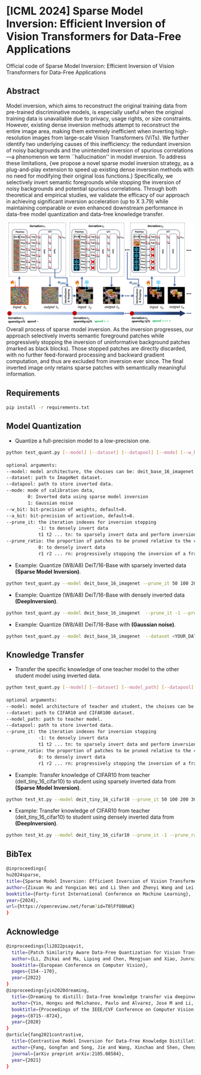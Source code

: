

# [ICML 2024] Sparse Model Inversion: Efficient Inversion of Vision Transformers for Data-Free Applications

Official code of Sparse Model Inversion: Efficient Inversion of Vision Transformers for Data-Free Applications

## Abstract
Model inversion, which aims to reconstruct the original training data from pre-trained discriminative models, is especially useful when the original training data is unavailable due to privacy, usage rights, or size constraints. However, existing dense inversion methods attempt to reconstruct the entire image area, making them extremely inefficient when inverting high-resolution images from large-scale Vision Transformers (ViTs). We further identify two underlying causes of this inefficiency: the redundant inversion of noisy backgrounds and the unintended inversion of spurious correlations—a phenomenon we term ``hallucination'' in model inversion. To address these limitations, {we propose a novel sparse model inversion strategy, as a plug-and-play extension to speed up existing dense inversion methods with no need for modifying their original loss functions.} Specifically, we selectively invert semantic foregrounds while stopping the inversion of noisy backgrounds and potential spurious correlations. Through both theoretical and empirical studies, we validate the efficacy of our approach in achieving significant inversion acceleration (up to 
X 3.79) while maintaining comparable or even enhanced downstream performance in data-free model quantization and data-free knowledge transfer.

![](fig/pipeline.png )
Overall process of sparse model inversion. As the inversion progresses, our approach selectively inverts semantic foreground
patches while progressively stopping the inversion of uninformative background patches (marked as black blocks). Those stopped patches
are directly discarded, with no further feed-forward processing and backward gradient computation, and thus are excluded from inversion
ever since. The final inverted image only retains sparse patches with semantically meaningful information.


## Requirements
  
```bash
pip install -r requirements.txt
```

## Model Quantization

- Quantize a full-precision model to a low-precision one.
```bash
python test_quant.py [--model] [--dataset] [--datapool] [--mode] [--w_bit] [--a_bit] [--prune_it] [--prune_ratio]

optional arguments:
--model: model architecture, the choises can be: deit_base_16_imagenet and deit_tiny_16_imagenet.
--dataset: path to ImageNet dataset.
--datapool: path to store inverted data.
--mode: mode of calibration data,
        0: Inverted data using sparse model inversion
        1: Gaussian noise
--w_bit: bit-precision of weights, default=8.
--a_bit: bit-precision of activation, default=8.
--prune_it: the iteration indexes for inversion stopping
            -1: to densely invert data
            t1 t2 ... tn: to sparsely invert data and perform inversion stopping at t1, t2, ..., tn
--prune_ratio: the proportion of patches to be pruned relative to the current remaining patches
            0: to densely invert data
            r1 r2 ... rn: progressively stopping the inversion of a fraction (r1, r2, ..., rn)$$ of patches at iterations (t1, t2, ..., tn), respectively
```

- Example: Quantize (W8/A8) DeiT/16-Base with sparsely inverted data **(Sparse Model Inversion)**.

```bash
python test_quant.py --model deit_base_16_imagenet --prune_it 50 100 200 300 --prune_ratio 0.3 0.3 0.3 0.3 --dataset <YOUR_DATA_DIR> --datapool <YOUR_DATAPOOL_DIR> --mode 0 --w_bit 8 --a_bit 8
```

- Example: Quantize (W8/A8) DeiT/16-Base with densely inverted data **(DeepInversion)**.

```bash
python test_quant.py --model deit_base_16_imagenet  --prune_it -1 --prune_ratio 0 --dataset <YOUR_DATA_DIR> --datapool <YOUR_DATAPOOL_DIR> --mode 0 --w_bit 8 --a_bit 8
```

- Example: Quantize (W8/A8) DeiT/16-Base with **(Gaussian noise)**.

```bash
python test_quant.py --model deit_base_16_imagenet  --dataset <YOUR_DATA_DIR> --mode 1
```
## Knowledge Transfer
- Transfer the specific knowledge of one teacher model to the other student model using inverted data.
```bash
python test_quant.py [--model] [--dataset] [--model_path] [--datapool] [--prune_it] [--prune_ratio]

optional arguments:
--model: model architecture of teacher and student, the choises can be: deit_tiny_16_cifar10/deit_base_16_cifar10/deit_tiny_16_cifar100/deit_base_16_cifar100.
--dataset: path to CIFAR10 and CIFAR100 dataset.
--model_path: path to teacher model.
--datapool: path to store inverted data.
--prune_it: the iteration indexes for inversion stopping
            -1: to densely invert data
            t1 t2 ... tn: to sparsely invert data and perform inversion stopping at t1, t2, ..., tn
--prune_ratio: the proportion of patches to be pruned relative to the current remaining patches
            0: to densely invert data
            r1 r2 ... rn: progressively stopping the inversion of a fraction (r1, r2, ..., rn)$$ of patches at iterations (t1, t2, ..., tn), respectively
```

- Example: Transfer knowledge of CIFAR10 from teacher (deit_tiny_16_cifar10) to student using sparsely inverted data from **(Sparse Model Inversion)**.

```bash
python test_kt.py --model deit_tiny_16_cifar10 --prune_it 50 100 200 300 --prune_ratio 0.3 0.3 0.3 0.3 --dataset <YOUR_DATA_DIR> --model_path <YOUR_TEACHER_DIR> --datapool <YOUR_DATAPOOL_DIR>
```

- Example: Transfer knowledge of CIFAR10 from teacher (deit_tiny_16_cifar10) to student using densely inverted data from **(DeepInversion)**.

```bash
python test_kt.py --model deit_tiny_16_cifar10 --prune_it -1 --prune_ratio 0 --dataset <YOUR_DATA_DIR> --model_path <YOUR_TEACHER_DIR> --datapool <YOUR_DATAPOOL_DIR>
```
## BibTex
```bash
@inproceedings{
hu2024sparse,
title={Sparse Model Inversion: Efficient Inversion of Vision Transformers for Data-Free Applications},
author={Zixuan Hu and Yongxian Wei and Li Shen and Zhenyi Wang and Lei Li and Chun Yuan and Dacheng Tao},
booktitle={Forty-first International Conference on Machine Learning},
year={2024},
url={https://openreview.net/forum?id=T0lFfO8HaK}
}
```

## Acknowledge
```bash
@inproceedings{li2022psaqvit,
  title={Patch Similarity Aware Data-Free Quantization for Vision Transformers},
  author={Li, Zhikai and Ma, Liping and Chen, Mengjuan and Xiao, Junrui and Gu, Qingyi},
  booktitle={European Conference on Computer Vision},
  pages={154--170},
  year={2022}
}
@inproceedings{yin2020dreaming,
  title={Dreaming to distill: Data-free knowledge transfer via deepinversion},
  author={Yin, Hongxu and Molchanov, Pavlo and Alvarez, Jose M and Li, Zhizhong and Mallya, Arun and Hoiem, Derek and Jha, Niraj K and Kautz, Jan},
  booktitle={Proceedings of the IEEE/CVF Conference on Computer Vision and Pattern Recognition},
  pages={8715--8724},
  year={2020}
}
@article{fang2021contrastive,
  title={Contrastive Model Inversion for Data-Free Knowledge Distillation},
  author={Fang, Gongfan and Song, Jie and Wang, Xinchao and Shen, Chengchao and Wang, Xingen and Song, Mingli},
  journal={arXiv preprint arXiv:2105.08584},
  year={2021}
}
```
